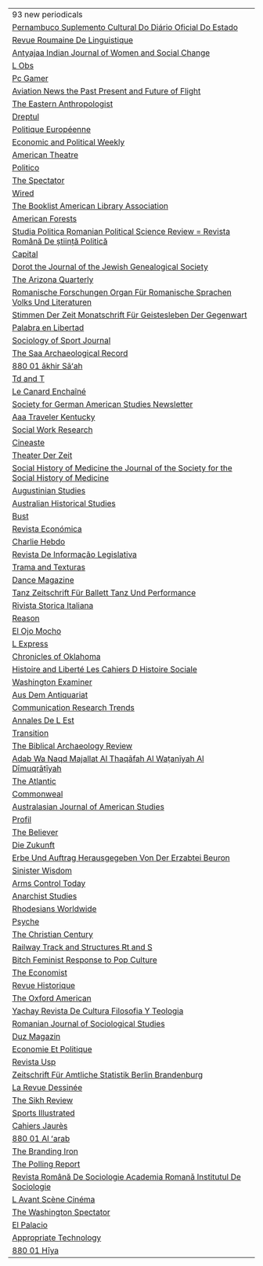 <html>
<body>
<table><tr><td>93 new periodicals</td></tr>
<tr><td><a href='https://searchworks.stanford.edu/view/9086616/'>Pernambuco   Suplemento Cultural Do Diário Oficial Do Estado </a></td></tr>
<tr><td><a href='https://searchworks.stanford.edu/view/482161/'>Revue Roumaine De Linguistique </a></td></tr>
<tr><td><a href='https://searchworks.stanford.edu/view/12063744/'>Antyajaa   Indian Journal of Women and Social Change </a></td></tr>
<tr><td><a href='https://searchworks.stanford.edu/view/10694200/'>L Obs </a></td></tr>
<tr><td><a href='https://searchworks.stanford.edu/view/5495091/'>Pc Gamer </a></td></tr>
<tr><td><a href='https://searchworks.stanford.edu/view/9217491/'>Aviation News   the Past  Present and Future of Flight </a></td></tr>
<tr><td><a href='https://searchworks.stanford.edu/view/486528/'>The Eastern Anthropologist </a></td></tr>
<tr><td><a href='https://searchworks.stanford.edu/view/517894/'>Dreptul </a></td></tr>
<tr><td><a href='https://searchworks.stanford.edu/view/4745102/'>Politique Européenne </a></td></tr>
<tr><td><a href='https://searchworks.stanford.edu/view/486534/'>Economic and Political Weekly </a></td></tr>
<tr><td><a href='https://searchworks.stanford.edu/view/492614/'>American Theatre </a></td></tr>
<tr><td><a href='https://searchworks.stanford.edu/view/10774571/'>Politico </a></td></tr>
<tr><td><a href='https://searchworks.stanford.edu/view/488786/'>The Spectator </a></td></tr>
<tr><td><a href='https://searchworks.stanford.edu/view/2466759/'>Wired </a></td></tr>
<tr><td><a href='https://searchworks.stanford.edu/view/497275/'>The Booklist   American Library Association </a></td></tr>
<tr><td><a href='https://searchworks.stanford.edu/view/350930/'>American Forests </a></td></tr>
<tr><td><a href='https://searchworks.stanford.edu/view/4658022/'>Studia Politica   Romanian Political Science Review = Revista Română De știință Politică </a></td></tr>
<tr><td><a href='https://searchworks.stanford.edu/view/489726/'>Capital </a></td></tr>
<tr><td><a href='https://searchworks.stanford.edu/view/2481624/'>Dorot   the Journal of the Jewish Genealogical Society </a></td></tr>
<tr><td><a href='https://searchworks.stanford.edu/view/485845/'>The Arizona Quarterly </a></td></tr>
<tr><td><a href='https://searchworks.stanford.edu/view/488070/'>Romanische Forschungen  Organ Für Romanische Sprachen  Volks Und Literaturen </a></td></tr>
<tr><td><a href='https://searchworks.stanford.edu/view/488825/'>Stimmen Der Zeit  Monatschrift Für Geistesleben Der Gegenwart </a></td></tr>
<tr><td><a href='https://searchworks.stanford.edu/view/4125136/'>Palabra en Libertad </a></td></tr>
<tr><td><a href='https://searchworks.stanford.edu/view/9748682/'>Sociology of Sport Journal </a></td></tr>
<tr><td><a href='https://searchworks.stanford.edu/view/4494275/'>The Saa Archaeological Record </a></td></tr>
<tr><td><a href='https://searchworks.stanford.edu/view/6319001/'>880 01 ākhir Sāʻah </a></td></tr>
<tr><td><a href='https://searchworks.stanford.edu/view/2350214/'>Td and T </a></td></tr>
<tr><td><a href='https://searchworks.stanford.edu/view/423619/'>Le Canard Enchaîné </a></td></tr>
<tr><td><a href='https://searchworks.stanford.edu/view/2798984/'>Society for German American Studies Newsletter </a></td></tr>
<tr><td><a href='https://searchworks.stanford.edu/view/7187656/'>Aaa Traveler  Kentucky</a></td></tr>
<tr><td><a href='https://searchworks.stanford.edu/view/2985178/'>Social Work Research </a></td></tr>
<tr><td><a href='https://searchworks.stanford.edu/view/379616/'>Cineaste </a></td></tr>
<tr><td><a href='https://searchworks.stanford.edu/view/488921/'>Theater Der Zeit </a></td></tr>
<tr><td><a href='https://searchworks.stanford.edu/view/495625/'>Social History of Medicine   the Journal of the Society for the Social History of Medicine </a></td></tr>
<tr><td><a href='https://searchworks.stanford.edu/view/488159/'>Augustinian Studies </a></td></tr>
<tr><td><a href='https://searchworks.stanford.edu/view/494808/'>Australian Historical Studies </a></td></tr>
<tr><td><a href='https://searchworks.stanford.edu/view/9707008/'>Bust </a></td></tr>
<tr><td><a href='https://searchworks.stanford.edu/view/474696/'>Revista Económica </a></td></tr>
<tr><td><a href='https://searchworks.stanford.edu/view/10748417/'>Charlie Hebdo </a></td></tr>
<tr><td><a href='https://searchworks.stanford.edu/view/475716/'>Revista De Informação Legislativa </a></td></tr>
<tr><td><a href='https://searchworks.stanford.edu/view/6828748/'>Trama and Texturas </a></td></tr>
<tr><td><a href='https://searchworks.stanford.edu/view/472319/'>Dance Magazine </a></td></tr>
<tr><td><a href='https://searchworks.stanford.edu/view/8508796/'>Tanz   Zeitschrift Für Ballett  Tanz Und Performance </a></td></tr>
<tr><td><a href='https://searchworks.stanford.edu/view/376228/'>Rivista Storica Italiana </a></td></tr>
<tr><td><a href='https://searchworks.stanford.edu/view/377091/'>Reason </a></td></tr>
<tr><td><a href='https://searchworks.stanford.edu/view/4092370/'>El Ojo Mocho </a></td></tr>
<tr><td><a href='https://searchworks.stanford.edu/view/486625/'>L Express </a></td></tr>
<tr><td><a href='https://searchworks.stanford.edu/view/486297/'>Chronicles of Oklahoma </a></td></tr>
<tr><td><a href='https://searchworks.stanford.edu/view/6532604/'>Histoire and Liberté   Les Cahiers D Histoire Sociale </a></td></tr>
<tr><td><a href='https://searchworks.stanford.edu/view/13017498/'>Washington Examiner </a></td></tr>
<tr><td><a href='https://searchworks.stanford.edu/view/492097/'>Aus Dem Antiquariat </a></td></tr>
<tr><td><a href='https://searchworks.stanford.edu/view/455509/'>Communication Research Trends </a></td></tr>
<tr><td><a href='https://searchworks.stanford.edu/view/351716/'>Annales De L Est </a></td></tr>
<tr><td><a href='https://searchworks.stanford.edu/view/672799/'>Transition </a></td></tr>
<tr><td><a href='https://searchworks.stanford.edu/view/2475442/'>The Biblical Archaeology Review </a></td></tr>
<tr><td><a href='https://searchworks.stanford.edu/view/6318998/'>Adab Wa Naqd   Majallat Al Thaqāfah Al Waṭanīyah Al Dīmuqrāṭīyah </a></td></tr>
<tr><td><a href='https://searchworks.stanford.edu/view/2772825/'>The Atlantic </a></td></tr>
<tr><td><a href='https://searchworks.stanford.edu/view/486341/'>Commonweal </a></td></tr>
<tr><td><a href='https://searchworks.stanford.edu/view/465154/'>Australasian Journal of American Studies </a></td></tr>
<tr><td><a href='https://searchworks.stanford.edu/view/487849/'>Profil </a></td></tr>
<tr><td><a href='https://searchworks.stanford.edu/view/5600290/'>The Believer </a></td></tr>
<tr><td><a href='https://searchworks.stanford.edu/view/391632/'>Die Zukunft </a></td></tr>
<tr><td><a href='https://searchworks.stanford.edu/view/486594/'>Erbe Und Auftrag   Herausgegeben Von Der Erzabtei Beuron </a></td></tr>
<tr><td><a href='https://searchworks.stanford.edu/view/462877/'>Sinister Wisdom </a></td></tr>
<tr><td><a href='https://searchworks.stanford.edu/view/489341/'>Arms Control Today   </a></td></tr>
<tr><td><a href='https://searchworks.stanford.edu/view/3318260/'>Anarchist Studies </a></td></tr>
<tr><td><a href='https://searchworks.stanford.edu/view/514785/'>Rhodesians Worldwide </a></td></tr>
<tr><td><a href='https://searchworks.stanford.edu/view/6864499/'>Psyche </a></td></tr>
<tr><td><a href='https://searchworks.stanford.edu/view/486281/'>The Christian Century </a></td></tr>
<tr><td><a href='https://searchworks.stanford.edu/view/487932/'>Railway Track and Structures   Rt and S </a></td></tr>
<tr><td><a href='https://searchworks.stanford.edu/view/4654945/'>Bitch   Feminist Response to Pop Culture </a></td></tr>
<tr><td><a href='https://searchworks.stanford.edu/view/593360/'>The Economist </a></td></tr>
<tr><td><a href='https://searchworks.stanford.edu/view/376018/'>Revue Historique </a></td></tr>
<tr><td><a href='https://searchworks.stanford.edu/view/4384752/'>The Oxford American </a></td></tr>
<tr><td><a href='https://searchworks.stanford.edu/view/470865/'>Yachay   Revista De Cultura  Filosofia Y Teologia </a></td></tr>
<tr><td><a href='https://searchworks.stanford.edu/view/11599280/'>Romanian Journal of Sociological Studies </a></td></tr>
<tr><td><a href='https://searchworks.stanford.edu/view/5704617/'>Duz Magazin </a></td></tr>
<tr><td><a href='https://searchworks.stanford.edu/view/359357/'>Economie Et Politique </a></td></tr>
<tr><td><a href='https://searchworks.stanford.edu/view/495338/'>Revista Usp </a></td></tr>
<tr><td><a href='https://searchworks.stanford.edu/view/6992536/'>Zeitschrift Für Amtliche Statistik Berlin Brandenburg </a></td></tr>
<tr><td><a href='https://searchworks.stanford.edu/view/11370830/'>La Revue Dessinée </a></td></tr>
<tr><td><a href='https://searchworks.stanford.edu/view/4496433/'>The Sikh Review </a></td></tr>
<tr><td><a href='https://searchworks.stanford.edu/view/583714/'>Sports Illustrated </a></td></tr>
<tr><td><a href='https://searchworks.stanford.edu/view/12374082/'>Cahiers Jaurès </a></td></tr>
<tr><td><a href='https://searchworks.stanford.edu/view/451802/'>880 01 Al ʻarab </a></td></tr>
<tr><td><a href='https://searchworks.stanford.edu/view/485474/'>The Branding Iron </a></td></tr>
<tr><td><a href='https://searchworks.stanford.edu/view/474436/'>The Polling Report </a></td></tr>
<tr><td><a href='https://searchworks.stanford.edu/view/5401258/'>Revista Română De Sociologie   Academia Romanǎ  Institutul De Sociologie </a></td></tr>
<tr><td><a href='https://searchworks.stanford.edu/view/352952/'>L Avant Scène  Cinéma </a></td></tr>
<tr><td><a href='https://searchworks.stanford.edu/view/408433/'>The Washington Spectator </a></td></tr>
<tr><td><a href='https://searchworks.stanford.edu/view/487644/'>El Palacio </a></td></tr>
<tr><td><a href='https://searchworks.stanford.edu/view/380256/'>Appropriate Technology </a></td></tr>
<tr><td><a href='https://searchworks.stanford.edu/view/10766294/'>880 01 Hīya </a></td></tr>
</table>
</body>
</html>
